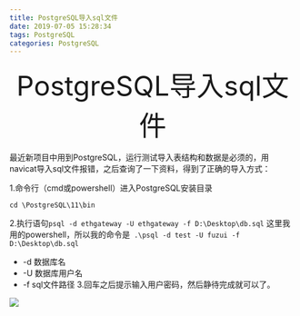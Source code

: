 ```yaml
---
title: PostgreSQL导入sql文件
date: 2019-07-05 15:28:34
tags: PostgreSQL
categories: PostgreSQL
---
```

 <div align='center' ><font size='70'>PostgreSQL导入sql文件</font></div>

最近新项目中用到PostgreSQL，运行测试导入表结构和数据是必须的，用navicat导入sql文件报错，之后查询了一下资料，得到了正确的导入方式：
<!-- more -->
1.命令行（cmd或powershell）进入PostgreSQL安装目录

```shell
cd \PostgreSQL\11\bin
```
2.执行语句`psql -d ethgateway -U ethgateway -f D:\Desktop\db.sql`
这里我用的powershell，所以我的命令是` .\psql -d test -U fuzui -f D:\Desktop\db.sql`
* -d 数据库名
* -U 数据库用户名
* -f sql文件路径
3.回车之后提示输入用户密码，然后静待完成就可以了。


![](https://fuzui.oss-cn-shenzhen.aliyuncs.com/img/20190705130850.png)